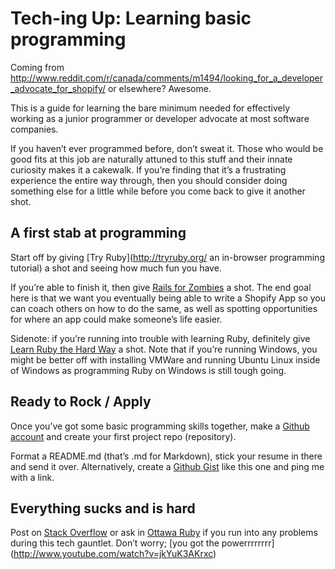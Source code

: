Tech-ing Up: Learning basic programming
=======================================

Coming from http://www.reddit.com/r/canada/comments/m1494/looking_for_a_developer_advocate_for_shopify/ or elsewhere? Awesome.

This is a guide for learning the bare minimum needed for effectively working as a junior programmer or developer advocate at most software companies.

If you haven’t ever programmed before, don’t sweat it. Those who would be good fits at this job are naturally attuned to this stuff and their innate curiosity makes it a cakewalk. If you’re finding that it’s a frustrating experience the entire way through, then you should consider doing something else for a little while before you come back to give it another shot.

A first stab at programming
---------------------------

Start off by giving [Try Ruby](http://tryruby.org/ an in-browser programming tutorial) a shot and seeing how much fun you have.

If you’re able to finish it, then give [Rails for Zombies](http://railsforzombies.org/) a shot. The end goal here is that we want you eventually being able to write a Shopify App so you can coach others on how to do the same, as well as spotting opportunities for where an app could make someone’s life easier.

Sidenote: if you’re running into trouble with learning Ruby, definitely give [Learn Ruby the Hard Way](http://ruby.learncodethehardway.org/) a shot. Note that if you’re running Windows, you might be better off with installing VMWare and running Ubuntu Linux inside of Windows as programming Ruby on Windows is still tough going.

Ready to Rock / Apply
---------------------

Once you’ve got some basic programming skills together, make a [Github account](http://github.com) and create your first project repo (repository). 

Format a README.md (that’s .md for Markdown), stick your resume in there and send it over. Alternatively, create a [Github Gist](http://gist.github.com) like this one and ping me with a link.

Everything sucks and is hard
----------------------------

Post on [Stack Overflow](http://stackoverflow.com/) or ask in [Ottawa Ruby](https://groups.google.com/forum/#!forum/ogre-list) if you run into any problems during this tech gauntlet. Don’t worry; [you got the powerrrrrrrr] (http://www.youtube.com/watch?v=jkYuK3AKrxc)